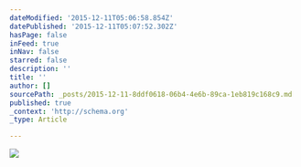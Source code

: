 ```yaml
---
dateModified: '2015-12-11T05:06:58.854Z'
datePublished: '2015-12-11T05:07:52.302Z'
hasPage: false
inFeed: true
inNav: false
starred: false
description: ''
title: ''
author: []
sourcePath: _posts/2015-12-11-8ddf0618-06b4-4e6b-89ca-1eb819c168c9.md
published: true
_context: 'http://schema.org'
_type: Article

---
```

![](https://the-grid-user-content.s3-us-west-2.amazonaws.com/65b9c124-2e9f-4bb3-8589-4821ecbfe78a.jpg)